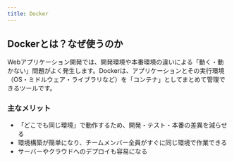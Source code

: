 ```yaml
---
title: Docker
---
```


## Dockerとは？なぜ使うのか

Webアプリケーション開発では、開発環境や本番環境の違いによる「動く・動かない」問題がよく発生します。Dockerは、アプリケーションとその実行環境（OS・ミドルウェア・ライブラリなど）を「コンテナ」としてまとめて管理できるツールです。

### 主なメリット

- 「どこでも同じ環境」で動作するため、開発・テスト・本番の差異を減らせる
- 環境構築が簡単になり、チームメンバー全員がすぐに同じ環境で作業できる
- サーバーやクラウドへのデプロイも容易になる
